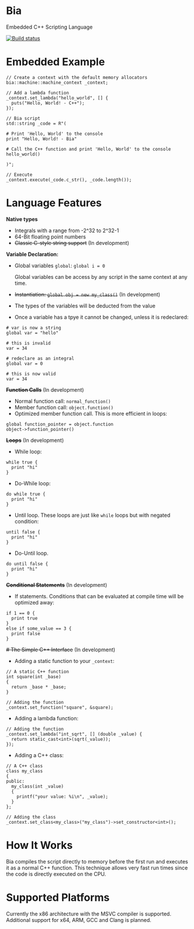 # Bia
Embedded C++ Scripting Language

[![Build status](https://ci.appveyor.com/api/projects/status/hgg15mmsrffx3dua/branch/master?svg=true)](https://ci.appveyor.com/project/terrakuh/bia/branch/master)

# Embedded Example

```
// Create a context with the default memory allocators
bia::machine::machine_context _context;

// Add a lambda function
_context.set_lambda("hello_world", [] {
  puts("Hello, World! - C++");
});

// Bia script
std::string _code = R"(

# Print 'Hello, World' to the console
print "Hello, World! - Bia"

# Call the C++ function and print 'Hello, World' to the console
hello_world()

)";

// Execute
_context.execute(_code.c_str(), _code.length());
```

# Language Features
**Native types**
- Integrals with a range from -2^32 to 2^32-1
- 64-Bit floating point numbers
- ~~Classic C-style string support~~ (In development)

**Variable Declaration:**
- Global variables `global`: `global i = 0`

  Global variables can be access by any script in the same context at any time.
- ~~Instantiation: `global obj = new my_class()`~~ (In development)
- The types of the variables will be deducted from the value
- Once a variable has a tpye it cannot be changed, unless it is redeclared:

```
# var is now a string
global var = "hello"

# this is invalid
var = 34

# redeclare as an integral
global var = 0

# this is now valid
var = 34
```

~~**Function Calls**~~ (In development)
- Normal function call: `normal_function()`
- Member function call: `object.function()`
- Optimized member function call. This is more efficient in loops:

```
global function_pointer = object.function
object->function_pointer()
```

~~**Loops**~~ (In development)
- While loop:

```
while true {
  print "hi"
}
```

- Do-While loop:

```
do while true {
  print "hi"
}
```

- Until loop. These loops are just like `while` loops but with negated condition:

```
until false {
  print "hi"
}
```

- Do-Until loop.

```
do until false {
  print "hi"
}
```

~~**Conditional Statements**~~ (In development)
- If statements. Conditions that can be evaluated at compile time will be optimized away:

```
if 1 == 0 {
  print true
}
else if some_value == 3 {
  print false
}
```

~~# The Simple C++ Interface~~ (In development)
- Adding a static function to your `_context`:

```
// A static C++ function
int square(int _base)
{
  return _base * _base;
}

// Adding the function
_context.set_function("square", &square);
```

- Adding a lambda function:

```
// Adding the function
_context.set_lambda("int_sqrt", [] (double _value) {
  return static_cast<int>(sqrt(_value));
});
```

- Adding a C++ class:

```
// A C++ class
class my_class
{
public:
  my_class(int _value)
  {
    printf("your value: %i\n", _value);
  }
};

// Adding the class
_context.set_class<my_class>("my_class")->set_constructor<int>();
```

# How It Works
Bia compiles the script directly to memory before the first run and executes it as a normal C++ function. This technique allows very fast run times since the code is directly executed on the CPU.

# Supported Platforms
Currently the x86 architecture with the MSVC compiler is supported. Additional support for x64, ARM, GCC and Clang is planned.
